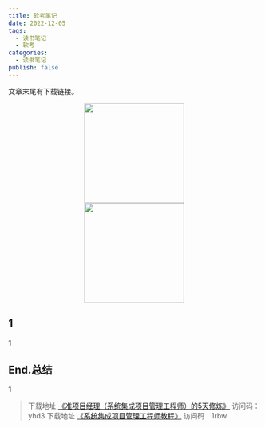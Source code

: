 ```yaml
---
title: 软考笔记
date: 2022-12-05
tags: 
  - 读书笔记
  - 软考
categories: 
  - 读书笔记
publish: false
---
```


文章末尾有下载链接。

<!-- more -->

<img src="/blog/images/blog/准项目经理（系统集成项目管理工程师）的5天修炼.png" style="width:200px;margin:0 auto;display:block;">
<img src="/blog/images/blog/系统集成项目管理工程师教程.png" style="width:200px;margin:0 auto;display:block;">

## 1

1

## End.总结

1

> 下载地址 [《准项目经理（系统集成项目管理工程师）的5天修炼》](https://cloud.189.cn/t/jqMfQvQNRR3u) 访问码：yhd3
> 下载地址 [《系统集成项目管理工程师教程》](https://cloud.189.cn/t/zyYFvuvAZnqe) 访问码：1rbw
